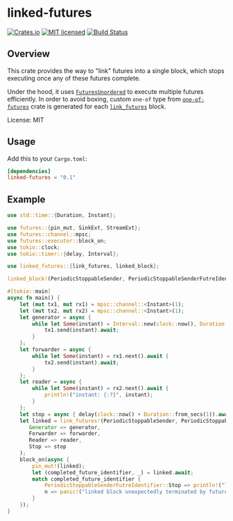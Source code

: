 # linked-futures
[![Crates.io][crates-badge]][crates-url]
[![MIT licensed][mit-badge]][mit-url]
[![Build Status](https://travis-ci.org/glebpom/linked-futures.svg?branch=master)](https://travis-ci.org/glebpom/linked-futures)

[crates-badge]: https://img.shields.io/crates/v/linked-futures.svg
[crates-url]: https://crates.io/crates/linked-futures
[mit-badge]: https://img.shields.io/badge/license-MIT-blue.svg
[mit-url]: LICENSE

## Overview

This crate provides the way to "link" futures into a single block,
which stops executing once any of these futures complete.

Under the hood, it uses [`FuturesUnordered`](https://docs.rs/futures/0.3.1/futures/stream/struct.FuturesUnordered.html)
to execute multiple futures efficiently. In order to avoid boxing, custom `one-of` type from
[`one-of-futures`](https://crates.io/crates/one-of-futures) crate is generated for
each [`link_futures`](macro.link_futures.html) block.

License: MIT

## Usage

Add this to your `Cargo.toml`:
```toml
[dependencies]
linked-futures = "0.1"
```

## Example
```rust
use std::time::{Duration, Instant};

use futures::{pin_mut, SinkExt, StreamExt};
use futures::channel::mpsc;
use futures::executor::block_on;
use tokio::clock;
use tokio::timer::{delay, Interval};

use linked_futures::{link_futures, linked_block};

linked_block!(PeriodicStoppableSender, PeriodicStoppableSenderFutreIdentifier; Forwarder, Reader, Generator, Stop);

#[tokio::main]
async fn main() {
    let (mut tx1, mut rx1) = mpsc::channel::<Instant>(1);
    let (mut tx2, mut rx2) = mpsc::channel::<Instant>(1);
    let generator = async {
        while let Some(instant) = Interval::new(clock::now(), Duration::from_millis(100)).take(1).next().await {
            tx1.send(instant).await;
        }
    };
    let forwarder = async {
        while let Some(instant) = rx1.next().await {
            tx2.send(instant).await;
        }
    };
    let reader = async {
        while let Some(instant) = rx2.next().await {
            println!("instant: {:?}", instant);
        }
    };
    let stop = async { delay(clock::now() + Duration::from_secs(1)).await; };
    let linked = link_futures!(PeriodicStoppableSender, PeriodicStoppableSenderFutreIdentifier;
       Generator => generator,
       Forwarder => forwarder,
       Reader => reader,
       Stop => stop
    );
    block_on(async {
        pin_mut!(linked);
        let (completed_future_identifier, _) = linked.await;
        match completed_future_identifier {
            PeriodicStoppableSenderFutreIdentifier::Stop => println!("linked block stopped normally"),
            n => panic!("linked block unexpectedly terminated by future: {:?}", n),
        }
    });
}
```